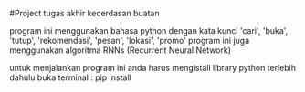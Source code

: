 #Project tugas akhir kecerdasan buatan

program ini menggunakan bahasa python dengan kata kunci 'cari', 'buka', 'tutup', 'rekomendasi', 'pesan', 'lokasi', 'promo' 
program ini juga menggunakan algoritma RNNs (Recurrent Neural Network)

untuk menjalankan program ini anda harus mengistall library python terlebih dahulu
buka terminal : pip install <nama library>
